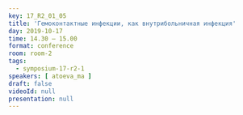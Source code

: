 ```yaml
---
key: 17_R2_01_05
title: 'Гемоконтактные инфекции, как внутрибольничная инфекция'
day: 2019-10-17
time: 14.30 – 15.00
format: conference
room: room-2
tags:
  - symposium-17-r2-1
speakers: [ atoeva_ma ]
draft: false
videoId: null
presentation: null
---
```

